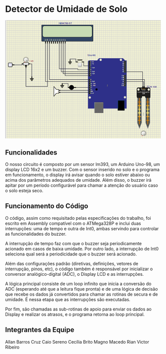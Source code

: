# Detector de Umidade de Solo

![Representação do Circuito no SimulIDE](/circuito.png "Representação do Circuito no SimulIDE")

## Funcionalidades
O nosso circuito é composto por um sensor lm393, um Arduino Uno-98, um display LCD 16x2 e um buzzer. Com o sensor inserido no solo e o programa em funcionamento, o display irá avisar quando o solo estiver abaixo ou acima dos parâmetros adequados de umidade. Além disso, o buzzer irá apitar por um período configurável para chamar a atenção do usuário caso o solo esteja seco. 

## Funcionamento do Código
O código, assim como requisitado pelas especificações do trabalho, foi escrito em Assembly compatível com o ATMega328P e inclui duas interrupções: uma de tempo e outra de Int0, ambas servindo para controlar as funcionalidades do buzzer. 

A interrupção de tempo faz com que o buzzer seja periodicamente acionado em casos de baixa umidade. Por outro lado, a interrupção de Int0 seleciona qual será a periodicidade que o buzzer será acionado. 

Além das configurações padrão (diretivas, definições, vetores de interrupção, pinos, etc), o código também é responsável por inicializar o conversor analógico-digital (ADC), o Display LCD e as interrupções. 

A lógica principal consiste de um loop infinito que inicia a conversão do ADC (esperando até que a leitura fique pronta) e de uma lógica de decisão que recebe os dados já convertidos para chamar as rotinas de secura e de umidade. É nessa etapa que as interrupções são executadas. 

Por fim, são chamadas as sub-rotinas de apoio para enviar os dados ao Display e realizar os atrasos, e o programa retorna ao loop principal. 

## Integrantes da Equipe
Allan Barros Cruz
Caio Sereno
Cecília Brito
Magno Macedo
Rian Victor Ribeiro
